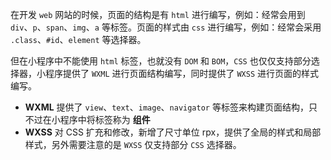 在开发 `web` 网站的时候，页面的结构是有 `html` 进行编写，例如：经常会用到 `div`、`p`、`span`、`img`、`a` 等标签。页面的样式由 `css` 进行编写，例如：经常会采用 `.class`、`#id`、`element` 等选择器。

但在小程序中不能使用 `html` 标签，也就没有 `DOM` 和 `BOM`，`CSS` 也仅仅支持部分选择器，小程序提供了 `WXML` 进行页面结构编写，同时提供了 `WXSS` 进行页面的样式编写。

- **WXML** 提供了 `view`、`text`、`image`、`navigator` 等标签来构建页面结构，只不过在小程序中将标签称为 **组件**
- **WXSS** 对 CSS 扩充和修改，新增了尺寸单位 rpx，提供了全局的样式和局部样式，另外需要注意的是 `WXSS` 仅支持部分 `CSS` 选择器。
